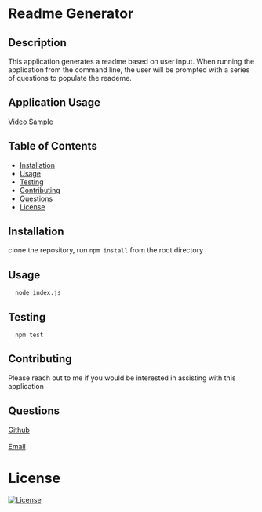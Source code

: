 # Readme Generator
  ## Description
  This application generates a readme based on user input. When running the application from the command line, the user will be prompted with a series of questions to populate the reademe.
  ## Application Usage
  [Video Sample](https://youtu.be/Ej2sE2JYtsc)
  ## Table of Contents
  - [Installation](#installation)
  - [Usage](#usage)
  - [Testing](#testing)
  - [Contributing](#contributing)
  - [Questions](#questions)
  - [License](#license)
  ## Installation
  clone the repository, run `npm install` from the root directory
  ## Usage
      node index.js
  ## Testing
      npm test
  ## Contributing
  Please reach out to me if you would be interested in assisting with this application
  ## Questions
  [Github](https://github.com/delizoderek)
  <br>
  <br>
  [Email](dwdelizo@gmail.com)
  # License
  [![License](https://img.shields.io/badge/License-BSD%203--Clause-blue.svg)](https://opensource.org/licenses/BSD-3-Clause)